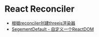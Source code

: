 # React Reconciler

* [根据reconciler创建threejs渲染器](https://zhuanlan.zhihu.com/p/90563875)
* [SegementDefault - 自定义一个ReactDOM](https://segmentfault.com/a/1190000022690656)
